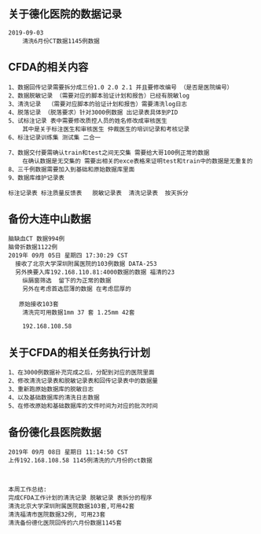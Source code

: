 ## 关于德化医院的数据记录
    2019-09-03
        清洗6月份CT数据1145例数据
        
        

## CFDA的相关内容
    
    1、数据回传记录需要拆分成三份1.0 2.0 2.1 并且要修改编号 （是否是医院编号）
    2、数据脱敏记录 （需要对应的脚本验证计划和报告）已经有脱敏log 
    3、清洗记录  （需要对应脚本的验证计划和报告）需要清洗log日志
    4、脱落记录 （脱落要求）针对3000例数据 出记录表具体到PID 
    5、试标注记录 表中需要修改质控人员的姓名修改成审核医生 
        其中是关于标注医生和审核医生 仲裁医生的培训记录和考核记录
    6、标注记录训练集 测试集 二合一
        
    7、数据交付要需确认train和test之间无交集 需要给大哥100例正常的数据
        在确认数据是无交集的 需要出相关的exce表格来证明test和train中的数据是无重复的
    8、三千例数据需要加入到基础和原始数据库里面
    9、数据库维护记录表  
    
    标注记录表 标注质量反馈表   脱敏记录表  清洗记录表  按天拆分
    
    
    








## 备份大连中山数据
    脑缺血CT 数据994例
    脑骨折数据1122例
    2019年 09月 05日 星期四 17:30:29 CST 
      接收了北京大学深圳附属医院的103例数据 DATA-253
      另外换要入库192.168.110.81:4000数据的数据 福清的23
        纵膈窗筛选  留下的为正常的数据
        另外在考虑首选层薄的数据 在考虑层厚的
        
       原始接收103套 
        清洗完可用数据1mm 37 套 1.25mm 42套
                   
        192.168.108.58
    
    
## 关于CFDA的相关任务执行计划
    1、在3000例数据补充完成之后，分配到对应的医院里面 
    2、修改清洗记录表和脱敏记录表和回传记录表中的数据量
    3、重新跑原始数据库的脱敏日志
    4、以及基础数据库的清洗日志数据
    5、在修改原始和基础数据库的文件时间为对应的批次时间 
        

## 备份德化县医院数据
    2019年 09月 08日 星期日 11:14:50 CST
    上传192.168.108.58 1145例清洗的六月份的ct数据
    
    
    
    本周工作总结: 
    完成CFDA工作计划的清洗记录 脱敏记录 表拆分的程序
    清洗北京大学深圳附属医院数据103套,可用42套
    清洗福清市医院数据32例, 可用23套
    清洗备份德化医院回传的六月份数据1145套
                 
                 
                 